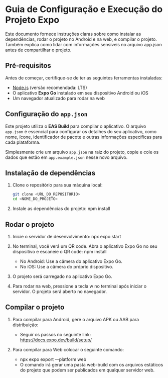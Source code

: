 # Guia de Configuração e Execução do Projeto Expo

Este documento fornece instruções claras sobre como instalar as dependências, rodar o projeto no Android e na web, e compilar o projeto. Também explica como lidar com informações sensíveis no arquivo app.json antes de compartilhar o projeto.

## **Pré-requisitos**

Antes de começar, certifique-se de ter as seguintes ferramentas instaladas:

- [Node.js](https://nodejs.org/) (versão recomendada: LTS)
- O aplicativo **Expo Go** instalado em seu dispositivo Android ou iOS
- Um navegador atualizado para rodar na web

## Configuração do `app.json`

Este projeto utiliza o **EAS Build** para compilar o aplicativo. O arquivo `app.json` é essencial para configurar os detalhes do seu aplicativo, como nome, ícone, identificador de pacote e outras informações específicas para cada plataforma.

Simplesmente crie um arquivo `app.json` na raiz do projeto, copie e cole os dados que estão em `app.example.json` nesse novo arquivo.

## **Instalação de dependências**

1. Clone o repositório para sua máquina local:
   ```bash
   git clone <URL_DO_REPOSITORIO>
   cd <NOME_DO_PROJETO>

2. Instale as dependências do projeto:
   npm install

## **Rodar o projeto**

1. Inicie o servidor de desenvolvimento:
   npx expo start

2. No terminal, você verá um QR code. Abra o aplicativo Expo Go no seu dispositivo e escaneie o QR code:
   npm install
   - No Android: Use a câmera do aplicativo Expo Go.
   - No iOS: Use a câmera do próprio dispositivo.

3. O projeto será carregado no aplicativo Expo Go.

4. Para rodar na web, pressione a tecla w no terminal após iniciar o servidor. O projeto será aberto no navegador.

## **Compilar o projeto**

1. Para compilar para Android, gere o arquivo APK ou AAB para distribuição:
   - Seguir os passos no seguinte link: https://docs.expo.dev/build/setup/

2. Para compilar para Web colocar o seguinte comando:
   - npx expo export --platform web
   - O comando irá gerar uma pasta web-build com os arquivos estáticos do projeto que podem ser publicados em qualquer servidor web.
